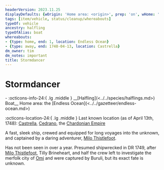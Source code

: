 ```yaml
---
headerVersion: 2023.11.25
displayDefaults: {wOrigin: 'Home area: <origin>', prep: 'on', wHome: ''}
tags: [item/vehicle, status/cleanup/whereabouts]
typeOf: vehicle
ancestry: halfling
typeOfAlias: boat
whereabouts:
- {type: home, end: 1, location: Endless Ocean}
- {type: away, end: 1748-04-13, location: Castrella}
dm_owner: tim
dm_notes: important
title: Stormdancer
---
```

# Stormdancer
<div class="grid cards ext-narrow-margin ext-one-column" markdown>
- :octicons-info-24:{ .lg .middle } __[Halfling](<../../species/halflings.md>) Boat__  
   Home area: the [Endless Ocean](<../../gazetteer/endless-ocean.md>)  
</div>

:octicons-location-24:{ .lg .middle } Last known location (as of April 13th, 1748): [Castrella](<../../gazetteer/greater-chardon/chardonian-empire/apporia/castrella.md>), [Cedrano](<../../gazetteer/greater-chardon/chardonian-empire/apporia/cedrano.md>), the [Chardonian Empire](<../../gazetteer/greater-chardon/chardonian-empire/chardonian-empire.md>)




A fast, sleek ship, crewed and equipped for long voyages into the unknown, and captained by a daring adventurer, [Milo Thistlefoot](<../../people/halflings/milo-thistlefoot.md>). 


Has not been seen in over a year. Presumed shipwrecked in DR 1749, after [Milo Thistlefoot](<../../people/halflings/milo-thistlefoot.md>), Tilly Brineheart, and half the crew left to investigate the merfolk city of [Omi](<../../gazetteer/faraway-places/omi.md>) and were captured by Buruli, but its exact fate is unknown.



